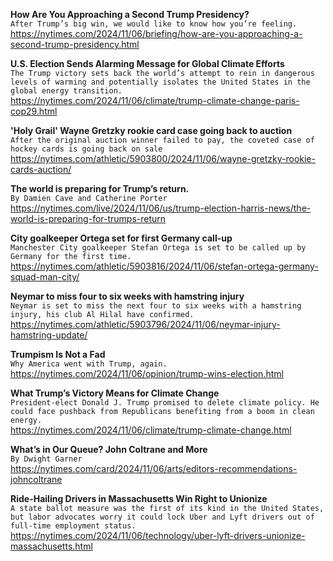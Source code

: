 **How Are You Approaching a Second Trump Presidency?**\
`After Trump’s big win, we would like to know how you’re feeling.`\
https://nytimes.com/2024/11/06/briefing/how-are-you-approaching-a-second-trump-presidency.html

**U.S. Election Sends Alarming Message for Global Climate Efforts**\
`The Trump victory sets back the world’s attempt to rein in dangerous levels of warming and potentially isolates the United States in the global energy transition.`\
https://nytimes.com/2024/11/06/climate/trump-climate-change-paris-cop29.html

**'Holy Grail' Wayne Gretzky rookie card case going back to auction**\
`After the original auction winner failed to pay, the coveted case of hockey cards is going back on sale`\
https://nytimes.com/athletic/5903800/2024/11/06/wayne-gretzky-rookie-cards-auction/

**The world is preparing for Trump’s return.**\
`By Damien Cave and Catherine Porter`\
https://nytimes.com/live/2024/11/06/us/trump-election-harris-news/the-world-is-preparing-for-trumps-return

**City goalkeeper Ortega set for first Germany call-up**\
`Manchester City goalkeeper Stefan Ortega is set to be called up by Germany for the first time.`\
https://nytimes.com/athletic/5903816/2024/11/06/stefan-ortega-germany-squad-man-city/

**Neymar to miss four to six weeks with hamstring injury**\
`Neymar is set to miss the next four to six weeks with a hamstring injury, his club Al Hilal have confirmed.`\
https://nytimes.com/athletic/5903796/2024/11/06/neymar-injury-hamstring-update/

**Trumpism Is Not a Fad**\
`Why America went with Trump, again.`\
https://nytimes.com/2024/11/06/opinion/trump-wins-election.html

**What Trump’s Victory Means for Climate Change**\
`President-elect Donald J. Trump promised to delete climate policy. He could face pushback from Republicans benefiting from a boom in clean energy.`\
https://nytimes.com/2024/11/06/climate/trump-climate-change.html

**What’s in Our Queue? John Coltrane and More**\
`By Dwight Garner`\
https://nytimes.com/card/2024/11/06/arts/editors-recommendations-johncoltrane

**Ride-Hailing Drivers in Massachusetts Win Right to Unionize**\
`A state ballot measure was the first of its kind in the United States, but labor advocates worry it could lock Uber and Lyft drivers out of full-time employment status.`\
https://nytimes.com/2024/11/06/technology/uber-lyft-drivers-unionize-massachusetts.html

